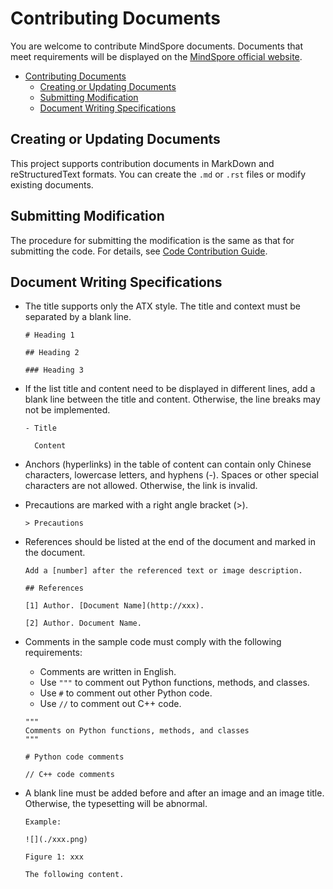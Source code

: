 # Contributing Documents

You are welcome to contribute MindSpore documents. Documents that meet requirements will be displayed on the [MindSpore official website](https://www.mindspore.cn).

<!-- TOC -->

- [Contributing Documents](#contributing-documents)
    - [Creating or Updating Documents](#creating-or-updating-documents)
    - [Submitting Modification](#submitting-modification)
    - [Document Writing Specifications](#document-writing-specifications)

<!-- /TOC -->

## Creating or Updating Documents

This project supports contribution documents in MarkDown and reStructuredText formats. You can create the ```.md``` or ```.rst``` files or modify existing documents.

## Submitting Modification

The procedure for submitting the modification is the same as that for submitting the code. For details, see [Code Contribution Guide](https://gitee.com/mindspore/mindspore/blob/master/CONTRIBUTING.md).

## Document Writing Specifications

- The title supports only the ATX style. The title and context must be separated by a blank line.

  ```
  # Heading 1

  ## Heading 2

  ### Heading 3
  ```

- If the list title and content need to be displayed in different lines, add a blank line between the title and content. Otherwise, the line breaks may not be implemented.

  ```
  - Title

    Content
  ```

- Anchors (hyperlinks) in the table of content can contain only Chinese characters, lowercase letters, and hyphens (-). Spaces or other special characters are not allowed. Otherwise, the link is invalid.

- Precautions are marked with a right angle bracket (>).

  ```
  > Precautions
  ```  

- References should be listed at the end of the document and marked in the document.
  
  ```
  Add a [number] after the referenced text or image description.

  ## References

  [1] Author. [Document Name](http://xxx).
  
  [2] Author. Document Name.
  ```

- Comments in the sample code must comply with the following requirements:

  - Comments are written in English.
  - Use ```"""``` to comment out Python functions, methods, and classes.
  - Use ```#``` to comment out other Python code.
  - Use ```//``` to comment out C++ code.

  ```
  """
  Comments on Python functions, methods, and classes
  """

  # Python code comments

  // C++ code comments

  ```

- A blank line must be added before and after an image and an image title. Otherwise, the typesetting will be abnormal.

   ```
  Example:

  ![](./xxx.png)

  Figure 1: xxx

  The following content.
  ```